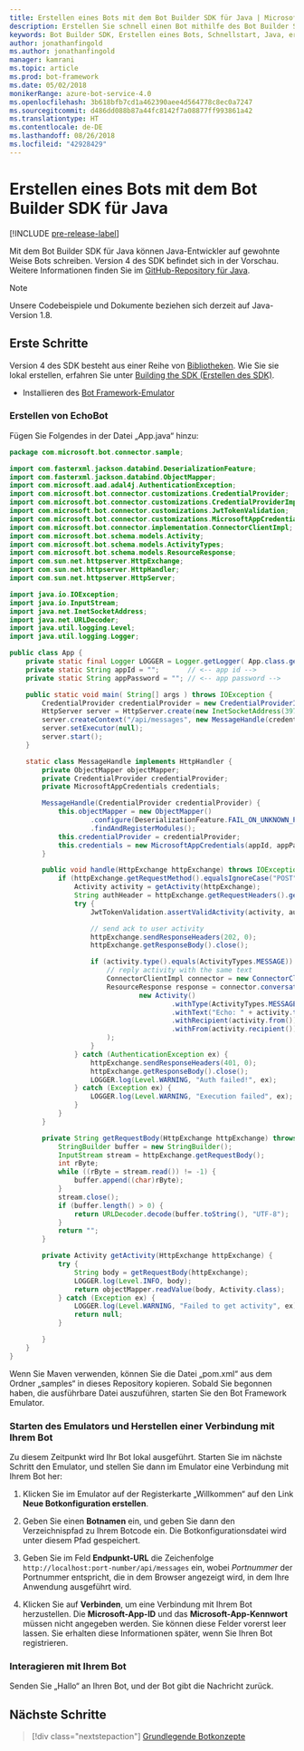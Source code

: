 ```yaml
---
title: Erstellen eines Bots mit dem Bot Builder SDK für Java | Microsoft-Dokumentation
description: Erstellen Sie schnell einen Bot mithilfe des Bot Builder SDK für Java.
keywords: Bot Builder SDK, Erstellen eines Bots, Schnellstart, Java, erste Schritte
author: jonathanfingold
ms.author: jonathanfingold
manager: kamrani
ms.topic: article
ms.prod: bot-framework
ms.date: 05/02/2018
monikerRange: azure-bot-service-4.0
ms.openlocfilehash: 3b618bfb7cd1a462390aee4d564778c8ec0a7247
ms.sourcegitcommit: d486dd088b87a44fc8142f7a08877ff993861a42
ms.translationtype: HT
ms.contentlocale: de-DE
ms.lasthandoff: 08/26/2018
ms.locfileid: "42928429"
---
```

# <a name="create-a-bot-with-the-bot-builder-sdk-for-java"></a>Erstellen eines Bots mit dem Bot Builder SDK für Java
[!INCLUDE [pre-release-label](../includes/pre-release-label.md)]

Mit dem Bot Builder SDK für Java können Java-Entwickler auf gewohnte Weise Bots schreiben. Version 4 des SDK befindet sich in der Vorschau. Weitere Informationen finden Sie im [GitHub-Repository für Java](https://github.com/Microsoft/botbuilder-java).

> [!NOTE]
> Unsere Codebeispiele und Dokumente beziehen sich derzeit auf Java-Version 1.8.

## <a name="getting-started"></a>Erste Schritte

Version 4 des SDK besteht aus einer Reihe von [Bibliotheken](https://github.com/Microsoft/botbuilder-java/tree/master/libraries). Wie Sie sie lokal erstellen, erfahren Sie unter [Building the SDK (Erstellen des SDK)](https://github.com/Microsoft/botbuilder-java/wiki/building-the-sdk).

- Installieren des [Bot Framework-Emulator](https://github.com/Microsoft/BotFramework-Emulator/releases)

### <a name="create-echobot"></a>Erstellen von EchoBot

Fügen Sie Folgendes in der Datei „App.java“ hinzu:

```Java
package com.microsoft.bot.connector.sample;

import com.fasterxml.jackson.databind.DeserializationFeature;
import com.fasterxml.jackson.databind.ObjectMapper;
import com.microsoft.aad.adal4j.AuthenticationException;
import com.microsoft.bot.connector.customizations.CredentialProvider;
import com.microsoft.bot.connector.customizations.CredentialProviderImpl;
import com.microsoft.bot.connector.customizations.JwtTokenValidation;
import com.microsoft.bot.connector.customizations.MicrosoftAppCredentials;
import com.microsoft.bot.connector.implementation.ConnectorClientImpl;
import com.microsoft.bot.schema.models.Activity;
import com.microsoft.bot.schema.models.ActivityTypes;
import com.microsoft.bot.schema.models.ResourceResponse;
import com.sun.net.httpserver.HttpExchange;
import com.sun.net.httpserver.HttpHandler;
import com.sun.net.httpserver.HttpServer;

import java.io.IOException;
import java.io.InputStream;
import java.net.InetSocketAddress;
import java.net.URLDecoder;
import java.util.logging.Level;
import java.util.logging.Logger;

public class App {
    private static final Logger LOGGER = Logger.getLogger( App.class.getName() );
    private static String appId = "";       // <-- app id -->
    private static String appPassword = ""; // <-- app password -->

    public static void main( String[] args ) throws IOException {
        CredentialProvider credentialProvider = new CredentialProviderImpl(appId, appPassword);
        HttpServer server = HttpServer.create(new InetSocketAddress(3978), 0);
        server.createContext("/api/messages", new MessageHandle(credentialProvider));
        server.setExecutor(null);
        server.start();
    }

    static class MessageHandle implements HttpHandler {
        private ObjectMapper objectMapper;
        private CredentialProvider credentialProvider;
        private MicrosoftAppCredentials credentials;

        MessageHandle(CredentialProvider credentialProvider) {
            this.objectMapper = new ObjectMapper()
                    .configure(DeserializationFeature.FAIL_ON_UNKNOWN_PROPERTIES, false)
                    .findAndRegisterModules();
            this.credentialProvider = credentialProvider;
            this.credentials = new MicrosoftAppCredentials(appId, appPassword);
        }

        public void handle(HttpExchange httpExchange) throws IOException {
            if (httpExchange.getRequestMethod().equalsIgnoreCase("POST")) {
                Activity activity = getActivity(httpExchange);
                String authHeader = httpExchange.getRequestHeaders().getFirst("Authorization");
                try {
                    JwtTokenValidation.assertValidActivity(activity, authHeader, credentialProvider);

                    // send ack to user activity
                    httpExchange.sendResponseHeaders(202, 0);
                    httpExchange.getResponseBody().close();

                    if (activity.type().equals(ActivityTypes.MESSAGE)) {
                        // reply activity with the same text
                        ConnectorClientImpl connector = new ConnectorClientImpl(activity.serviceUrl(), this.credentials);
                        ResourceResponse response = connector.conversations().sendToConversation(activity.conversation().id(),
                                new Activity()
                                        .withType(ActivityTypes.MESSAGE)
                                        .withText("Echo: " + activity.text())
                                        .withRecipient(activity.from())
                                        .withFrom(activity.recipient())
                        );
                    }
                } catch (AuthenticationException ex) {
                    httpExchange.sendResponseHeaders(401, 0);
                    httpExchange.getResponseBody().close();
                    LOGGER.log(Level.WARNING, "Auth failed!", ex);
                } catch (Exception ex) {
                    LOGGER.log(Level.WARNING, "Execution failed", ex);
                }
            }
        }

        private String getRequestBody(HttpExchange httpExchange) throws IOException {
            StringBuilder buffer = new StringBuilder();
            InputStream stream = httpExchange.getRequestBody();
            int rByte;
            while ((rByte = stream.read()) != -1) {
                buffer.append((char)rByte);
            }
            stream.close();
            if (buffer.length() > 0) {
                return URLDecoder.decode(buffer.toString(), "UTF-8");
            }
            return "";
        }

        private Activity getActivity(HttpExchange httpExchange) {
            try {
                String body = getRequestBody(httpExchange);
                LOGGER.log(Level.INFO, body);
                return objectMapper.readValue(body, Activity.class);
            } catch (Exception ex) {
                LOGGER.log(Level.WARNING, "Failed to get activity", ex);
                return null;
            }

        }
    }
}
```

Wenn Sie Maven verwenden, können Sie die Datei „pom.xml“ aus dem Ordner „samples“ in dieses Repository kopieren. Sobald Sie begonnen haben, die ausführbare Datei auszuführen, starten Sie den Bot Framework Emulator.

### <a name="start-the-emulator-and-connect-your-bot"></a>Starten des Emulators und Herstellen einer Verbindung mit Ihrem Bot

Zu diesem Zeitpunkt wird Ihr Bot lokal ausgeführt.
Starten Sie im nächste Schritt den Emulator, und stellen Sie dann im Emulator eine Verbindung mit Ihrem Bot her:

1. Klicken Sie im Emulator auf der Registerkarte „Willkommen“ auf den Link **Neue Botkonfiguration erstellen**. 

2. Geben Sie einen **Botnamen** ein, und geben Sie dann den Verzeichnispfad zu Ihrem Botcode ein. Die Botkonfigurationsdatei wird unter diesem Pfad gespeichert.

3. Geben Sie im Feld **Endpunkt-URL** die Zeichenfolge `http://localhost:port-number/api/messages` ein, wobei *Portnummer* der Portnummer entspricht, die in dem Browser angezeigt wird, in dem Ihre Anwendung ausgeführt wird.

4. Klicken Sie auf **Verbinden**, um eine Verbindung mit Ihrem Bot herzustellen. Die **Microsoft-App-ID** und das **Microsoft-App-Kennwort** müssen nicht angegeben werden. Sie können diese Felder vorerst leer lassen. Sie erhalten diese Informationen später, wenn Sie Ihren Bot registrieren.

### <a name="interact-with-your-bot"></a>Interagieren mit Ihrem Bot
Senden Sie „Hallo“ an Ihren Bot, und der Bot gibt die Nachricht zurück.

## <a name="next-steps"></a>Nächste Schritte

> [!div class="nextstepaction"]
> [Grundlegende Botkonzepte](../v4sdk/bot-builder-basics.md)
